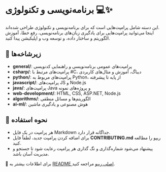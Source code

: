 # برنامه‌نویسی و تکنولوژی 💻✨

این دسته شامل پرامپت‌هایی است که برای برنامه‌نویسی و تکنولوژی طراحی شده‌اند.  
اینجا می‌توانید پرامپت‌هایی برای یادگیری زبان‌های برنامه‌نویسی، رفع خطا، آموزش الگوریتم و ساختار داده، و توسعه وب و اپلیکیشن پیدا کنید.

## 📂 زیرشاخه‌ها

- **general/**: پرامپت‌های عمومی برنامه‌نویسی و راهنمایی کدنویسی  
- **csharp/**: پرامپت‌های مرتبط با #C، دیباگ، آموزش و مثال‌های کاربردی  
- **python/**: پرامپت‌های مربوط به Python، از پایه تا پیشرفته  
- **javascript/**: پرامپت‌های JS و Node.js  
- **java/**: پرامپت‌های Java و پروژه‌های نمونه  
- **web-development/**: HTML, CSS, ASP.NET, Node.js  
- **algorithms/**: الگوریتم‌ها و مسائل منطقی  
- **ai-ml/**: هوش مصنوعی و یادگیری ماشین

## 🚀 نحوه استفاده

- هر پرامپت در یک فایل Markdown جداگانه قرار دارد.  
- برای اضافه کردن پرامپت جدید، لطفاً فایل **CONTRIBUTING.md** ریپو را مطالعه کنید.  
- پیشنهاد می‌شود شماره‌گذاری و تگ گذاری هر پرامپت رعایت شود تا جستجو و مدیریت آسان باشد.

🔗 برای اطلاعات بیشتر به [README اصلی ریپو](https://github.com/hheydarian/4000-persian-prompts/blob/main/README.md) مراجعه کنید.
